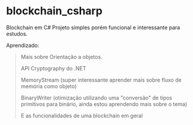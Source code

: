 # blockchain_csharp
Blockchain em C#
Projeto simples porém funcional e interessante para estudos.

Aprendizado:
> Mais sobre Orientação a objetos.
> 
> API Cryptography do .NET
> 
> MemoryStream (super interessante aprender mais sobre fluxo de memória como objeto)
> 
> BinaryWriter (otimização utilizando uma "conversão" de tipos primitivos para binário, ainda estou aprendendo mais sobre o tema)
> 
> E as funcionalidades de uma blockchain em geral
